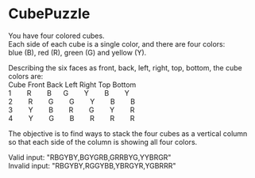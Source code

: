 # CubePuzzle

You have four colored cubes.<br>
Each side of each cube is a single color, and there are four colors:<br>
blue (B), red (R), green (G) and yellow (Y).<br>

Describing the six faces as front, back,
left, right, top, bottom, the cube colors are:<br>
Cube Front Back Left Right Top Bottom<br>
1&nbsp;&nbsp;&nbsp;&nbsp;&nbsp;&nbsp;&nbsp;&nbsp;R&nbsp;&nbsp;&nbsp;&nbsp;&nbsp;&nbsp;&nbsp;&nbsp;B&nbsp;&nbsp;&nbsp;&nbsp;&nbsp;&nbsp;G&nbsp;&nbsp;&nbsp;&nbsp;&nbsp;&nbsp;&nbsp;&nbsp;Y&nbsp;&nbsp;&nbsp;&nbsp;&nbsp;&nbsp;&nbsp;&nbsp;B&nbsp;&nbsp;&nbsp;&nbsp;&nbsp;&nbsp;&nbsp;&nbsp;Y<br>
2&nbsp;&nbsp;&nbsp;&nbsp;&nbsp;&nbsp;&nbsp;&nbsp;R&nbsp;&nbsp;&nbsp;&nbsp;&nbsp;&nbsp;&nbsp;&nbsp;G&nbsp;&nbsp;&nbsp;&nbsp;&nbsp;&nbsp;&nbsp;&nbsp;G&nbsp;&nbsp;&nbsp;&nbsp;&nbsp;&nbsp;&nbsp;&nbsp;Y&nbsp;&nbsp;&nbsp;&nbsp;&nbsp;&nbsp;&nbsp;&nbsp;B&nbsp;&nbsp;&nbsp;&nbsp;&nbsp;&nbsp;&nbsp;&nbsp;B<br>
3&nbsp;&nbsp;&nbsp;&nbsp;&nbsp;&nbsp;&nbsp;&nbsp;Y&nbsp;&nbsp;&nbsp;&nbsp;&nbsp;&nbsp;&nbsp;&nbsp;B&nbsp;&nbsp;&nbsp;&nbsp;&nbsp;&nbsp;&nbsp;&nbsp;R&nbsp;&nbsp;&nbsp;&nbsp;&nbsp;&nbsp;&nbsp;&nbsp;G&nbsp;&nbsp;&nbsp;&nbsp;&nbsp;&nbsp;&nbsp;&nbsp;Y&nbsp;&nbsp;&nbsp;&nbsp;&nbsp;&nbsp;&nbsp;&nbsp;R<br>
4&nbsp;&nbsp;&nbsp;&nbsp;&nbsp;&nbsp;&nbsp;&nbsp;Y&nbsp;&nbsp;&nbsp;&nbsp;&nbsp;&nbsp;&nbsp;&nbsp;G&nbsp;&nbsp;&nbsp;&nbsp;&nbsp;&nbsp;&nbsp;&nbsp;B&nbsp;&nbsp;&nbsp;&nbsp;&nbsp;&nbsp;&nbsp;&nbsp;R&nbsp;&nbsp;&nbsp;&nbsp;&nbsp;&nbsp;&nbsp;&nbsp;R&nbsp;&nbsp;&nbsp;&nbsp;&nbsp;&nbsp;&nbsp;&nbsp;R<br>


The objective is to find ways to stack the four cubes as a vertical column<br>
so that each side of the column is showing all four colors.<br>

Valid input: "RBGYBY,BGYGRB,GRRBYG,YYBRGR"<br>
Invalid input: "RBGYBY,RGGYBB,YBRGYR,YGBRRR"

